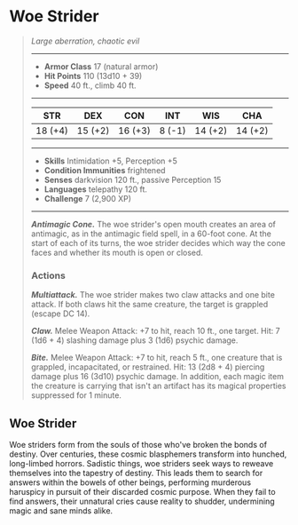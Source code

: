 # Woe Strider
>*Large aberration, chaotic evil*
>___
>- **Armor Class** 17 (natural armor)
>- **Hit Points** 110 (13d10 + 39)
>- **Speed** 40 ft., climb 40 ft.
>___
>|STR|DEX|CON|INT|WIS|CHA|
>|:---:|:---:|:---:|:---:|:---:|:---:|
>|18 (+4)|15 (+2)|16 (+3)|8 (-1)|14 (+2)|14 (+2)|
>___
>- **Skills** Intimidation +5, Perception +5
>- **Condition Immunities** frightened
>- **Senses** darkvision 120 ft., passive Perception 15
>- **Languages** telepathy 120 ft.
>- **Challenge** 7 (2,900 XP)
>___
>***Antimagic Cone.*** The woe strider's open mouth creates an area of antimagic, as in the antimagic field spell, in a 60-foot cone. At the start of each of its turns, the woe strider decides which way the cone faces and whether its mouth is open or closed.  
>
>### Actions
>***Multiattack.*** The woe strider makes two claw attacks and one bite attack. If both claws hit the same creature, the target is grappled (escape DC 14).  
>
>***Claw.*** Melee Weapon Attack: +7 to hit, reach 10 ft., one target. Hit: 7 (1d6 + 4) slashing damage plus 3 (1d6) psychic damage.  
>
>***Bite.*** Melee Weapon Attack: +7 to hit, reach 5 ft., one creature that is grappled, incapacitated, or restrained. Hit: 13 (2d8 + 4) piercing damage plus 16 (3d10) psychic damage. In addition, each magic item the creature is carrying that isn't an artifact has its magical properties suppressed for 1 minute.
## Woe Strider
Woe striders form from the souls of those who've broken the bonds of destiny. Over centuries, these cosmic blasphemers transform into hunched, long-limbed horrors. Sadistic things, woe striders seek ways to reweave themselves into the tapestry of destiny. This leads them to search for answers within the bowels of other beings, performing murderous haruspicy in pursuit of their discarded cosmic purpose. When they fail to find answers, their unnatural cries cause reality to shudder, undermining magic and sane minds alike.